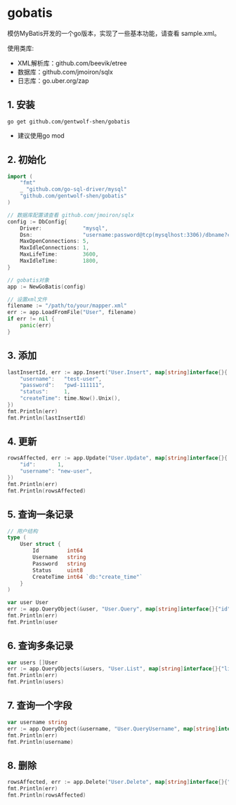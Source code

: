 # gobatis 

模仿MyBatis开发的一个go版本，实现了一些基本功能，请查看 sample.xml。

使用类库:
* XML解析库：github.com/beevik/etree
* 数据库：github.com/jmoiron/sqlx
* 日志库：go.uber.org/zap

## 1. 安装

```shell script
go get github.com/gentwolf-shen/gobatis
```

* 建议使用go mod

## 2. 初始化
```go
import (
	"fmt"
	_ "github.com/go-sql-driver/mysql"
	"github.com/gentwolf-shen/gobatis"
)
```

```go
// 数据库配置请查看 github.com/jmoiron/sqlx
config := DbConfig{
    Driver:             "mysql",
    Dsn:                "username:password@tcp(mysqlhost:3306)/dbname?charset=utf8",
    MaxOpenConnections: 5,
    MaxIdleConnections: 1,
    MaxLifeTime:        3600,
    MaxIdleTime:        1800,
}

// gobatis对象
app := NewGoBatis(config)

// 设置xml文件
filename := "/path/to/your/mapper.xml"
err := app.LoadFromFile("User", filename)
if err != nil {
    panic(err)
}
```

## 3. 添加

```go
lastInsertId, err := app.Insert("User.Insert", map[string]interface{}{
    "username":   "test-user",
    "password":   "pwd-111111",
    "status":     1,
    "createTime": time.Now().Unix(),
})
fmt.Println(err)
fmt.Println(lastInsertId)
```

## 4. 更新

```go
rowsAffected, err := app.Update("User.Update", map[string]interface{}{
    "id":       1,
    "username": "new-user",
})
fmt.Println(err)
fmt.Println(rowsAffected)
```

## 5. 查询一条记录

```go
// 用户结构
type (
	User struct {
		Id         int64
		Username   string
		Password   string
		Status     uint8
		CreateTime int64 `db:"create_time"`
	}
)
```

```go
var user User
err := app.QueryObject(&user, "User.Query", map[string]interface{}{"id": 1})
fmt.Println(err)
fmt.Println(user
```

## 6. 查询多条记录

```go
var users []User
err := app.QueryObjects(&users, "User.List", map[string]interface{}{"limit": 10})
fmt.Println(err)
fmt.Println(users)
```

## 7. 查询一个字段

```go
var username string
err := app.QueryObject(&username, "User.QueryUsername", map[string]interface{}{"id": 1})
fmt.Println(err)
fmt.Println(username)
```

## 8. 删除

```go
rowsAffected, err := app.Delete("User.Delete", map[string]interface{}{"id": 1})
fmt.Println(err)
fmt.Println(rowsAffected)
```
